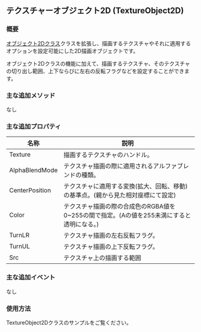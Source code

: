 ﻿## テクスチャーオブジェクト2D (TextureObject2D)

### 概要

[オブジェクト2Dクラス](./Object2D.md)クラスを拡張し、描画するテクスチャやそれに適用するオプションを設定可能にした2D描画オブジェクトです。

オブジェクト2Dクラスの機能に加えて、描画するテクスチャ、そのテクスチャの切り出し範囲、上下ならびに左右の反転フラグなどを設定することができます。

### 主な追加メソッド

なし

### 主な追加プロパティ

| 名称 | 説明 |
|---|---|
| Texture | 描画するテクスチャのハンドル。 |
| AlphaBlendMode | テクスチャ描画の際に適用されるアルファブレンドの種類。 |
| CenterPosition | テクスチャに適用する変換(拡大、回転、移動)の基準点。(親から見た相対座標にて設定) |
| Color | テクスチャ描画の際の合成色のRGBA値を0~255の間で指定。(Aの値を255未満にすると透明になる。)|
| TurnLR | テクスチャ描画の左右反転フラグ。 |
| TurnUL | テクスチャ描画の上下反転フラグ。 |
| Src | テクスチャ上の描画する範囲 |

### 主な追加イベント

なし

### 使用方法

TextureObject2Dクラスのサンプルをご覧ください。

